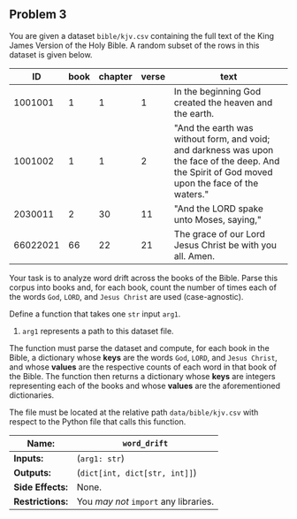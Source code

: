 ## Problem 3

You are given a dataset `bible/kjv.csv` containing the full text of the King James Version of the Holy Bible.
A random subset of the rows in this dataset is given below.

| **ID**         | **book** | **chapter** | **verse**  | **text**                                                                                                                                         |
| -------------- | -------- | ----------- | ---------- | ---------------------------------------------------------                                                                                        |
| 1001001        | 1        | 1           | 1          | In the beginning God created the heaven and the earth.                                                                                           |
| 1001002        | 1        | 1           | 2          | "And the earth was without form, and void; and darkness was upon the face of the deep. And the Spirit of God moved upon the face of the waters." |
| 2030011        | 2        | 30          | 11         | "And the LORD spake unto Moses, saying,"                                                                                                         |
| 66022021       | 66       | 22          | 21         | The grace of our Lord Jesus Christ be with you all. Amen.                                                                                        |

Your task is to analyze word drift across the books of the Bible.
Parse this corpus into books and, for each book, count the number of times each of the words `God`, `LORD`, and `Jesus Christ` are used (case-agnostic).

Define a function that takes one `str` input `arg1`.

1. `arg1` represents a path to this dataset file.

The function must parse the dataset and compute, for each book in the Bible, a dictionary whose **keys** are the words `God`, `LORD`, and `Jesus Christ`, and whose **values** are the respective counts of each word in that book of the Bible.
The function then returns a dictionary whose **keys** are integers representing each of the books and whose **values** are the aforementioned dictionaries.

The file must be located at the relative path `data/bible/kjv.csv` with respect to the Python file that calls this function.

| **Name:**         | `word_drift`                          |
| ----------------- | ------------------------------------- |
| **Inputs:**       | (`arg1: str`)                         |
| **Outputs:**      | (`dict[int, dict[str, int]]`)         |
| **Side Effects:** | None.                                 |
| **Restrictions:** | You *may not* `import` any libraries. |
